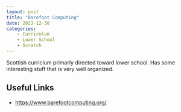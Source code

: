 ```yaml
---
layout: post
title: "Barefoot Computing"
date: 2023-12-30
categories:
    - Curriculum
    - Lower School
    - Scratch
---
```


Scottish curriclum primarly directed toward lower school. Has some interesting
stuff that is very well organized.

## Useful Links

- https://www.barefootcomputing.org/
